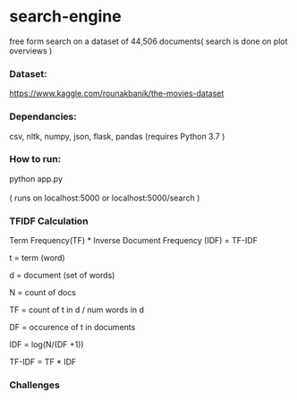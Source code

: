 # search-engine


free form search on a dataset of 44,506 documents( search is done on plot overviews )
### Dataset:
https://www.kaggle.com/rounakbanik/the-movies-dataset


### Dependancies:
csv, nltk, numpy, json, flask, pandas
(requires Python 3.7 )

### How to run:
python app.py <br/> <br/>
( runs on localhost:5000 or localhost:5000/search )

### TFIDF Calculation
Term Frequency(TF) * Inverse Document Frequency (IDF) = TF-IDF

t = term (word)

d = document (set of words)

N = count of docs

TF = count of t in d / num words in d

DF = occurence of t in documents

IDF = log(N/(DF +1))

TF-IDF = TF * IDF

### Challenges

